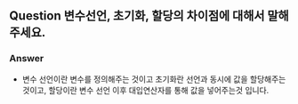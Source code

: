 ## Question 변수선언, 초기화, 할당의 차이점에 대해서 말해주세요.

### Answer

- 변수 선언이란 변수를 정의해주는 것이고
  초기화란 선언과 동시에 값을 할당해주는 것이고,
  할당이란 변수 선언 이후 대입연산자를 통해 값을 넣어주는것 입니다.
